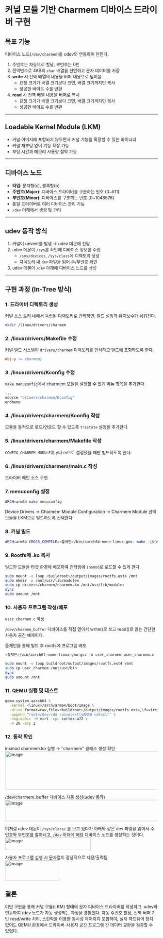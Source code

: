 # 커널 모듈 기반 Charmem 디바이스 드라이버 구현

## 목표 기능
디바이스 노드(`/dev/charmem`)를 udev와 연동하여 만든다.

1. 주번호는 자동으로 할당, 부번호는 0번
2. 전역변수로 4KB의 `char` 배열을 선언하고 문자 데이터를 저장
3. **write** 시 전역 배열의 내용을 버퍼 내용으로 덮어씀  
   - 요청 크기가 배열 크기보다 크면, 배열 크기까지만 복사  
   - 성공한 바이트 수를 반환
4. **read** 시 전역 배열 내용을 버퍼로 복사  
   - 요청 크기가 배열 크기보다 크면, 배열 크기까지만 복사  
   - 성공한 바이트 수를 반환

---

## Loadable Kernel Module (LKM)
- 커널 이미지에 포함되지 않으면서 커널 기능을 확장할 수 있는 바이너리
- 커널 재부팅 없이 기능 확장 가능
- 부팅 시간과 메모리 사용량 절약 가능

---

## 디바이스 노드
- **타입**: 문자형(c), 블록형(b)
- **주번호(Major)**: 디바이스 드라이버를 구분하는 번호 (0~511)
- **부번호(Minor)**: 디바이스를 구분하는 번호 (0~1048576)
- 동일 드라이버로 여러 디바이스 관리 가능
- `/dev` 아래에서 생성 및 관리

---

## udev 동작 방식
1. 커널이 uevent를 발생 → udev 데몬에 전달
2. udev 데몬이 `/sys`를 확인해 디바이스 정보를 수집  
   - `/sys/devices`, `/sys/class`에 디렉토리 생성  
   - 디렉토리 내 `dev` 파일을 읽어 주/부번호 확인
3. udev 데몬이 `/dev` 아래에 디바이스 노드를 생성

---

## 구현 과정 (In-Tree 방식)

### 1. 드라이버 디렉토리 생성
커널 소스 트리 내에서 독립된 디렉토리로 관리하면, 빌드 설정과 유지보수가 쉬워진다. 
```bash
mkdir /linux/drivers/charmem
```

### 2. /linux/drivers/Makefile 수정
커널 빌드 시스템이 `drivers/charmem` 디렉토리를 인식하고 빌드에 포함하도록 한다.
```makefile
obj-y += charmem/
```

### 3. /linux/drivers/Kconfig 수정
`make menuconfig`에서 charmem 모듈을 설정할 수 있게 메뉴 항목을 추가한다. 
```makefile
...
source "drivers/charmem/Kconfig"
endmenu
```

### 4. /linux/drivers/charmem/Kconfig 작성
모듈을 동적으로 로드/언로드 할 수 있도록 `tristate` 설정을 추가한다. 

### 5. /linux/drivers/charmem/Makefile 작성
`CONFIG_CHARMEM_MODULE`이 y나 m으로 설정됐을 때만 빌드하도록 한다. 

### 6. /linux/drivers/charmem/main.c 작성
드라이버 메인 소스 구현

### 7. menuconfig 설정
```bash
ARCH=arm64 make menuconfig
```

Device Drivers → Charmem Module Configuration → <M> Charmem Module 선택
모듈을 LKM으로 빌드하도록 선택한다. 

### 8. 커널 빌드
```bash
ARCH=arm64 CROSS_COMPILE=<툴체인>/bin/aarch64-none-linux-gnu- make -j$(nproc)
```

### 9. Rootfs에 .ko 복사
빌드한 모듈을 타겟 환경에 배포하여 런타임에 `insmod`로 로드할 수 있게 한다. 
```bash
sudo mount -o loop <buildroot>/output/images/rootfs.ext4 /mnt
sudo mkdir -p /mnt/usr/lib/modules
sudo cp drivers/charmem/charmem.ko /mnt/usr/lib/modules
sync
sudo umount /mnt
```

### 10. 사용자 프로그램 작성/배포
`user_charmem.c` 작성

`/dev/charmem_buffer` 디바이스를 직접 열어서 write()로 쓰고 read()로 읽는 간단한 사용자 공간 예제이다. 

툴체인을 통해 빌드 후 rootfs에 프로그램 배포

```bash
<툴체인>/bin/aarch64-none-linux-gnu-gcc -o user_charmem user_charmem.c

sudo mount -o loop buildroot/output/images/rootfs.ext4 /mnt
sudo cp user_charmem /mnt/usr/bin
sync  
sudo umount /mnt
```

### 11. QEMU 실행 및 테스트
```bash
qemu-system-aarch64 \
  -kernel <linux>/arch/arm64/boot/Image \
  -drive format=raw,file=<buildroot>/output/images/rootfs.ext4,if=virtio \
  -append "root=/dev/vda console=ttyAMA0 nokaslr" \
  -nographic -M virt -cpu cortex-a72 \
  -m 2G -smp 2
```

### 12. 동작 확인
insmod charmem.ko 실행 → "charmem" 클래스 생성 확인
<BR><img width="682" height="126" alt="image" src="https://github.com/user-attachments/assets/599db51e-29a2-4000-b847-8a848054e1a4" />


/dev/charmem_buffer 디바이스 자동 생성(udev 동작)
<BR><img width="542" height="70" alt="image" src="https://github.com/user-attachments/assets/3be4e69c-287e-4de1-9645-077a5c34d5f2" />

이처럼 udev 데몬이 `/sys/class/` 를 보고 있다가 아래와 같은 dev 파일을 읽어서 주번호와 부번호를 알아내고, `/dev` 아래에 해당 디바이스 노드를 생성하는 것이다. 
<BR><img width="282" height="41" alt="image" src="https://github.com/user-attachments/assets/c20be721-2c33-4957-8f63-96ffeb922ec2" />


사용자 프로그램 실행 시 문자열이 정상적으로 저장/출력됨
<BR><img width="178" height="66" alt="image" src="https://github.com/user-attachments/assets/d698a8ce-5bde-48ee-9a13-3c96adfb7a95" />

## 결론

이번 구현을 통해 커널 모듈(LKM) 형태의 문자 디바이스 드라이버를 작성하고, udev와 연동하여 /dev 노드가 자동 생성되는 과정을 경험했다.
자동 주번호 할당, 전역 버퍼 기반 read/write 처리, 스핀락을 이용한 동시성 제어까지 포함하여,
실제 하드웨어 장치 없이도 QEMU 환경에서 드라이버-사용자 공간 프로그램 간 데이터 교환을 검증할 수 있었다.

